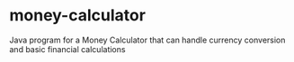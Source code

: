 # money-calculator
 Java program for a Money Calculator that can handle currency conversion and basic financial calculations
